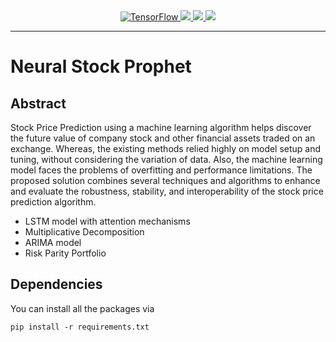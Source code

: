 <div align="center">
  <a href="https://github.com/tensorflow/tensorflow">
    <img src="https://img.shields.io/badge/TensorFlow-FF8000?style=for-the-badge&logo=tensorflow&logoColor=white" alt="TensorFlow">
  </a>
  <a href="https://keras.io/">
    <img src="https://img.shields.io/badge/Keras-FF0000?style=for-the-badge&logo=keras&logoColor=white" alt"Keras">
  </a>
  <a href="https://en.wikipedia.org/wiki/Long_short-term_memory">
    <img src="https://img.shields.io/badge/LSTM-009900?style=for-the-badge" alt"LSTM">
  </a>
  <a href="https://en.wikipedia.org/wiki/Autoregressive_integrated_moving_average">
    <img src="https://img.shields.io/badge/ARIMA-0080FF?style=for-the-badge" alt"ARIMA">
  </a>
</div>

<hr/>

# Neural Stock Prophet

## Abstract
Stock Price Prediction using a machine learning algorithm helps discover the future value of company stock and other financial assets traded on an exchange. Whereas, the existing methods relied highly on model setup and tuning, without considering the variation of data. Also, the machine learning model faces the problems of overfitting and performance limitations. The proposed solution combines several techniques and algorithms to enhance and evaluate the robustness, stability, and interoperability of the stock price prediction algorithm.
* LSTM model with attention mechanisms
* Multiplicative Decomposition
* ARIMA model
* Risk Parity Portfolio

## Dependencies
You can install all the packages via
```
pip install -r requirements.txt
```
